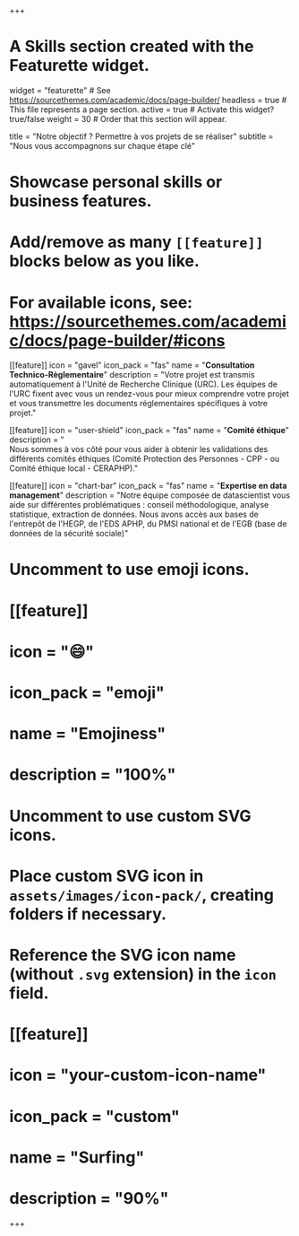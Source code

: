 +++
# A Skills section created with the Featurette widget.
widget = "featurette"  # See https://sourcethemes.com/academic/docs/page-builder/
headless = true  # This file represents a page section.
active = true  # Activate this widget? true/false
weight = 30  # Order that this section will appear.

title = "Notre objectif ? Permettre à vos projets de se réaliser"
subtitle = "Nous vous accompagnons sur chaque étape clé"

# Showcase personal skills or business features.
# 
# Add/remove as many `[[feature]]` blocks below as you like.
# 
# For available icons, see: https://sourcethemes.com/academic/docs/page-builder/#icons

[[feature]]
  icon = "gavel"
  icon_pack = "fas"
  name = "**Consultation Technico-Règlementaire**"
  description = "Votre projet est transmis automatiquement à l'Unité de Recherche Clinique (URC). Les équipes de l'URC fixent avec vous un rendez-vous pour mieux comprendre votre projet et vous transmettre les documents réglementaires spécifiques à votre projet."
  
[[feature]]
  icon = "user-shield"
  icon_pack = "fas"
  name = "**Comité éthique**"
  description = "<br> Nous sommes à vos côté pour vous aider à obtenir les validations des différents comités éthiques (Comité Protection des Personnes - CPP - ou Comité éthique local - CERAPHP)."  
  
[[feature]]
  icon = "chart-bar"
  icon_pack = "fas"
  name = "**Expertise en data management**"
  description = "Notre équipe composée de datascientist vous aide sur différentes problématiques : conseil méthodologique, analyse statistique, extraction de données. Nous avons accès aux bases de l'entrepôt de l'HEGP, de l'EDS APHP, du PMSI national et de l'EGB (base de données de la sécurité sociale)"

# Uncomment to use emoji icons.
# [[feature]]
#  icon = ":smile:"
#  icon_pack = "emoji"
#  name = "Emojiness"
#  description = "100%"  

# Uncomment to use custom SVG icons.
# Place custom SVG icon in `assets/images/icon-pack/`, creating folders if necessary.
# Reference the SVG icon name (without `.svg` extension) in the `icon` field.
# [[feature]]
#  icon = "your-custom-icon-name"
#  icon_pack = "custom"
#  name = "Surfing"
#  description = "90%"
  
+++


